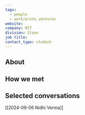 ```yaml
---
tags:
  - people
  - work/proto_ventures
website: 
company: MIT
division: Sloan
job title: 
contact_type: student
---
```

## About


## How we met


## Selected conversations
[[2024-09-06 Nidhi Verma]]